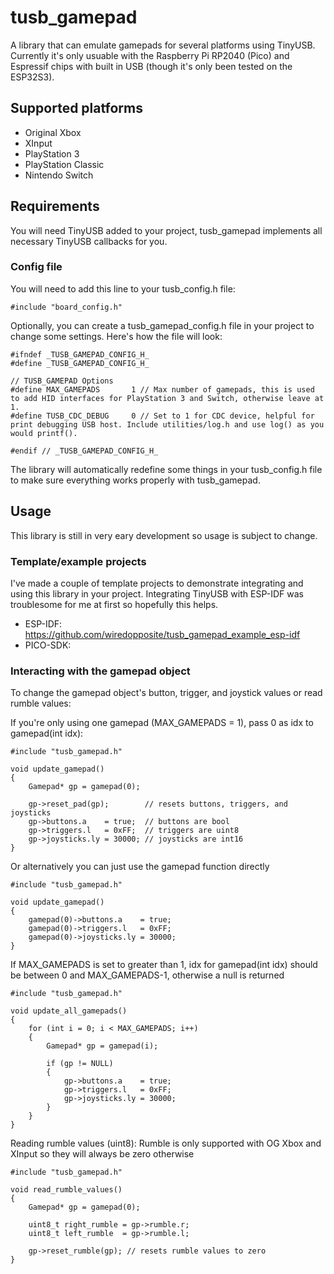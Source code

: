 # tusb_gamepad
A library that can emulate gamepads for several platforms using TinyUSB. Currently it's only usuable with the Raspberry Pi RP2040 (Pico) and Espressif chips with built in USB (though it's only been tested on the ESP32S3).

## Supported platforms
- Original Xbox
- XInput
- PlayStation 3
- PlayStation Classic
- Nintendo Switch

## Requirements
You will need TinyUSB added to your project, tusb_gamepad implements all necessary TinyUSB callbacks for you. 

### Config file
You will need to add this line to your tusb_config.h file:
```
#include "board_config.h"
```
Optionally, you can create a tusb_gamepad_config.h file in your project to change some settings.
Here's how the file will look:

```
#ifndef _TUSB_GAMEPAD_CONFIG_H_
#define _TUSB_GAMEPAD_CONFIG_H_

// TUSB_GAMEPAD Options
#define MAX_GAMEPADS       1 // Max number of gamepads, this is used to add HID interfaces for PlayStation 3 and Switch, otherwise leave at 1.
#define TUSB_CDC_DEBUG     0 // Set to 1 for CDC device, helpful for print debugging USB host. Include utilities/log.h and use log() as you would printf().

#endif // _TUSB_GAMEPAD_CONFIG_H_
```
The library will automatically redefine some things in your tusb_config.h file to make sure everything works properly with tusb_gamepad.

## Usage
This library is still in very eary development so usage is subject to change. 

### Template/example projects

I've made a couple of template projects to demonstrate integrating and using this library in your project. Integrating TinyUSB with ESP-IDF was troublesome for me at first so hopefully this helps.

- ESP-IDF: https://github.com/wiredopposite/tusb_gamepad_example_esp-idf
- PICO-SDK: 

### Interacting with the gamepad object
To change the gamepad object's button, trigger, and joystick values or read rumble values:

If you're only using one gamepad (MAX_GAMEPADS = 1), pass 0 as idx to gamepad(int idx):
```
#include "tusb_gamepad.h"

void update_gamepad()
{
    Gamepad* gp = gamepad(0);

    gp->reset_pad(gp);        // resets buttons, triggers, and joysticks
    gp->buttons.a    = true;  // buttons are bool
    gp->triggers.l   = 0xFF;  // triggers are uint8
    gp->joysticks.ly = 30000; // joysticks are int16
}
```
Or alternatively you can just use the gamepad function directly
```
#include "tusb_gamepad.h"

void update_gamepad()
{
    gamepad(0)->buttons.a    = true; 
    gamepad(0)->triggers.l   = 0xFF; 
    gamepad(0)->joysticks.ly = 30000;
}
```

If MAX_GAMEPADS is set to greater than 1, idx for gamepad(int idx) should be between 0 and MAX_GAMEPADS-1, otherwise a null is returned
```
#include "tusb_gamepad.h"

void update_all_gamepads()
{
    for (int i = 0; i < MAX_GAMEPADS; i++)
    {
        Gamepad* gp = gamepad(i);

        if (gp != NULL)
        {
            gp->buttons.a    = true; 
            gp->triggers.l   = 0xFF; 
            gp->joysticks.ly = 30000;
        }
    }
}
```
Reading rumble values (uint8):
Rumble is only supported with OG Xbox and XInput so they will always be zero otherwise
```
#include "tusb_gamepad.h"

void read_rumble_values()
{
    Gamepad* gp = gamepad(0);

    uint8_t right_rumble = gp->rumble.r;
    uint8_t left_rumble  = gp->rumble.l;

    gp->reset_rumble(gp); // resets rumble values to zero
}
```